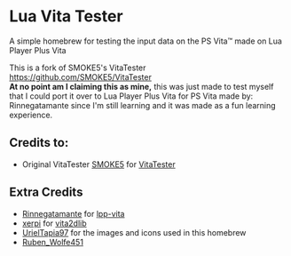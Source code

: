 Lua Vita Tester
==================

A simple homebrew for testing the input data on the PS Vita™ made on Lua Player Plus Vita

This is a fork of SMOKE5's VitaTester https://github.com/SMOKE5/VitaTester       
**At no point am I claiming this as mine,** this was just made to test myself that I 
could port it over to Lua Player Plus Vita for PS Vita made by: Rinnegatamante
since I'm still learning and it was made as a fun learning experience. 


## Credits to:

- Original VitaTester [SMOKE5](https://github.com/SMOKE5) for [VitaTester](https://github.com/SMOKE5/VitaTester)

## Extra Credits

- [Rinnegatamante](https://github.com/Rinnegatamante) for [lpp-vita](https://github.com/Rinnegatamante/lpp-vita)
- [xerpi](https://github.com/xerpi) for [vita2dlib](https://github.com/xerpi/vita2dlib)
- [UrielTapia97](https://twitter.com/UrielTapia97) for the images and icons used in this homebrew
- [Ruben_Wolfe451](https://twitter.com/Ruben_Wolfe451)
